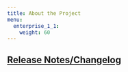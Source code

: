 ```yaml
---
title: About the Project
menu:
  enterprise_1_1:
    weight: 60
---
```


## [Release Notes/Changelog](/enterprise/v1.1/about-the-project/release-notes-changelog/)
